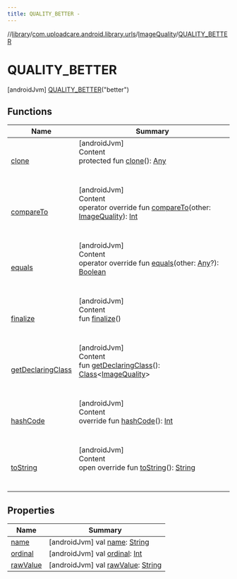 ```yaml
---
title: QUALITY_BETTER -
---
```

//[library](../../../index.md)/[com.uploadcare.android.library.urls](../../index.md)/[ImageQuality](../index.md)/[QUALITY_BETTER](index.md)



# QUALITY_BETTER  
 [androidJvm] [QUALITY_BETTER](index.md)("better")  
   


## Functions  
  
|  Name|  Summary| 
|---|---|
| <a name="kotlin/Enum/clone/#/PointingToDeclaration/"></a>[clone](../../-order/-s-i-z-e_-d-e-s-c/index.md#%5Bkotlin%2FEnum%2Fclone%2F%23%2FPointingToDeclaration%2F%5D%2FFunctions%2F2103969333)| <a name="kotlin/Enum/clone/#/PointingToDeclaration/"></a>[androidJvm]  <br>Content  <br>protected fun [clone](../../-order/-s-i-z-e_-d-e-s-c/index.md#%5Bkotlin%2FEnum%2Fclone%2F%23%2FPointingToDeclaration%2F%5D%2FFunctions%2F2103969333)(): [Any](https://kotlinlang.org/api/latest/jvm/stdlib/kotlin/-any/index.html)  <br><br><br>
| <a name="kotlin/Enum/compareTo/#com.uploadcare.android.library.urls.ImageQuality/PointingToDeclaration/"></a>[compareTo](../-q-u-a-l-i-t-y_-l-i-g-h-t-e-s-t/index.md#%5Bkotlin%2FEnum%2FcompareTo%2F%23com.uploadcare.android.library.urls.ImageQuality%2FPointingToDeclaration%2F%5D%2FFunctions%2F2103969333)| <a name="kotlin/Enum/compareTo/#com.uploadcare.android.library.urls.ImageQuality/PointingToDeclaration/"></a>[androidJvm]  <br>Content  <br>operator override fun [compareTo](../-q-u-a-l-i-t-y_-l-i-g-h-t-e-s-t/index.md#%5Bkotlin%2FEnum%2FcompareTo%2F%23com.uploadcare.android.library.urls.ImageQuality%2FPointingToDeclaration%2F%5D%2FFunctions%2F2103969333)(other: [ImageQuality](../index.md)): [Int](https://kotlinlang.org/api/latest/jvm/stdlib/kotlin/-int/index.html)  <br><br><br>
| <a name="kotlin/Enum/equals/#kotlin.Any?/PointingToDeclaration/"></a>[equals](../../-order/-s-i-z-e_-d-e-s-c/index.md#%5Bkotlin%2FEnum%2Fequals%2F%23kotlin.Any%3F%2FPointingToDeclaration%2F%5D%2FFunctions%2F2103969333)| <a name="kotlin/Enum/equals/#kotlin.Any?/PointingToDeclaration/"></a>[androidJvm]  <br>Content  <br>operator override fun [equals](../../-order/-s-i-z-e_-d-e-s-c/index.md#%5Bkotlin%2FEnum%2Fequals%2F%23kotlin.Any%3F%2FPointingToDeclaration%2F%5D%2FFunctions%2F2103969333)(other: [Any](https://kotlinlang.org/api/latest/jvm/stdlib/kotlin/-any/index.html)?): [Boolean](https://kotlinlang.org/api/latest/jvm/stdlib/kotlin/-boolean/index.html)  <br><br><br>
| <a name="kotlin/Enum/finalize/#/PointingToDeclaration/"></a>[finalize](../../-order/-s-i-z-e_-d-e-s-c/index.md#%5Bkotlin%2FEnum%2Ffinalize%2F%23%2FPointingToDeclaration%2F%5D%2FFunctions%2F2103969333)| <a name="kotlin/Enum/finalize/#/PointingToDeclaration/"></a>[androidJvm]  <br>Content  <br>fun [finalize](../../-order/-s-i-z-e_-d-e-s-c/index.md#%5Bkotlin%2FEnum%2Ffinalize%2F%23%2FPointingToDeclaration%2F%5D%2FFunctions%2F2103969333)()  <br><br><br>
| <a name="kotlin/Enum/getDeclaringClass/#/PointingToDeclaration/"></a>[getDeclaringClass](../../-order/-s-i-z-e_-d-e-s-c/index.md#%5Bkotlin%2FEnum%2FgetDeclaringClass%2F%23%2FPointingToDeclaration%2F%5D%2FFunctions%2F2103969333)| <a name="kotlin/Enum/getDeclaringClass/#/PointingToDeclaration/"></a>[androidJvm]  <br>Content  <br>fun [getDeclaringClass](../../-order/-s-i-z-e_-d-e-s-c/index.md#%5Bkotlin%2FEnum%2FgetDeclaringClass%2F%23%2FPointingToDeclaration%2F%5D%2FFunctions%2F2103969333)(): [Class](https://developer.android.com/reference/kotlin/java/lang/Class.html)<[ImageQuality](../index.md)>  <br><br><br>
| <a name="kotlin/Enum/hashCode/#/PointingToDeclaration/"></a>[hashCode](../../-order/-s-i-z-e_-d-e-s-c/index.md#%5Bkotlin%2FEnum%2FhashCode%2F%23%2FPointingToDeclaration%2F%5D%2FFunctions%2F2103969333)| <a name="kotlin/Enum/hashCode/#/PointingToDeclaration/"></a>[androidJvm]  <br>Content  <br>override fun [hashCode](../../-order/-s-i-z-e_-d-e-s-c/index.md#%5Bkotlin%2FEnum%2FhashCode%2F%23%2FPointingToDeclaration%2F%5D%2FFunctions%2F2103969333)(): [Int](https://kotlinlang.org/api/latest/jvm/stdlib/kotlin/-int/index.html)  <br><br><br>
| <a name="kotlin/Enum/toString/#/PointingToDeclaration/"></a>[toString](../../-order/-s-i-z-e_-d-e-s-c/index.md#%5Bkotlin%2FEnum%2FtoString%2F%23%2FPointingToDeclaration%2F%5D%2FFunctions%2F2103969333)| <a name="kotlin/Enum/toString/#/PointingToDeclaration/"></a>[androidJvm]  <br>Content  <br>open override fun [toString](../../-order/-s-i-z-e_-d-e-s-c/index.md#%5Bkotlin%2FEnum%2FtoString%2F%23%2FPointingToDeclaration%2F%5D%2FFunctions%2F2103969333)(): [String](https://kotlinlang.org/api/latest/jvm/stdlib/kotlin/-string/index.html)  <br><br><br>


## Properties  
  
|  Name|  Summary| 
|---|---|
| <a name="com.uploadcare.android.library.urls/ImageQuality.QUALITY_BETTER/name/#/PointingToDeclaration/"></a>[name](name.md)| <a name="com.uploadcare.android.library.urls/ImageQuality.QUALITY_BETTER/name/#/PointingToDeclaration/"></a> [androidJvm] val [name](name.md): [String](https://kotlinlang.org/api/latest/jvm/stdlib/kotlin/-string/index.html)   <br>
| <a name="com.uploadcare.android.library.urls/ImageQuality.QUALITY_BETTER/ordinal/#/PointingToDeclaration/"></a>[ordinal](ordinal.md)| <a name="com.uploadcare.android.library.urls/ImageQuality.QUALITY_BETTER/ordinal/#/PointingToDeclaration/"></a> [androidJvm] val [ordinal](ordinal.md): [Int](https://kotlinlang.org/api/latest/jvm/stdlib/kotlin/-int/index.html)   <br>
| <a name="com.uploadcare.android.library.urls/ImageQuality.QUALITY_BETTER/rawValue/#/PointingToDeclaration/"></a>[rawValue](raw-value.md)| <a name="com.uploadcare.android.library.urls/ImageQuality.QUALITY_BETTER/rawValue/#/PointingToDeclaration/"></a> [androidJvm] val [rawValue](raw-value.md): [String](https://kotlinlang.org/api/latest/jvm/stdlib/kotlin/-string/index.html)   <br>

